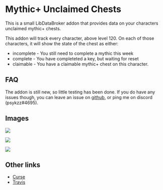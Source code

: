 # Mythic+ Unclaimed Chests

This is a small LibDataBroker addon that provides data on your characters unclaimed mythic+ chests.

This addon will track every character, above level 120.
On each of those characters, it will show the state of the chest as either:

* incomplete - You still need to complete a mythic this week
* complete - You have completeted a key, but waiting for reset
* claimable - You have a claimable mythic+ chest on this character.


## FAQ

The addon is still new, so little testing has been done.
If you do have any issues though, you can leave an issue on [github](https://github.com/psykzz/wow-unclaimedchest/issues/new), or ping me on discord (psykzz#4695).


## Images

![](https://media.forgecdn.net/attachments/274/527/elvui.png)

![](https://media.forgecdn.net/attachments/274/551/test.png)

![](https://media.forgecdn.net/attachments/274/526/elvui.png)


## Other links
* [Curse](https://mods.curse.com/addons/wow/unclaimedchest)
* [Travis](https://travis-ci.org/psykzz/wow-unclaimedchest)
